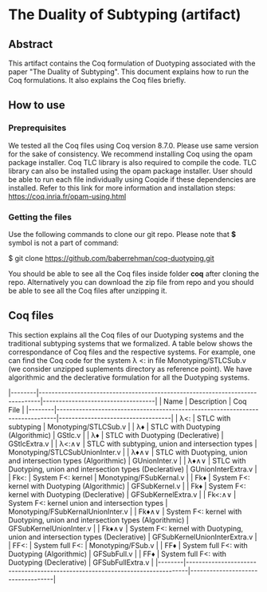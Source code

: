 # The Duality of Subtyping (artifact)

Abstract
--------
This artifact contains the Coq formulation of Duotyping associated with the paper "The Duality of
Subtyping". This document explains how to run the Coq formulations. It also explains the Coq
files briefly.


How to use
----------

### Preprequisites
We tested all the Coq files using Coq version 8.7.0. Please use same version for the sake
of consistency. We recommend installing Coq using the opam package installer. Coq TLC
library is also required to compile the code. TLC library can also be installed using the
opam package installer. User should be able to run each file individually using Coqide if
these dependencies are installed. Refer to this link for more information and installation
steps: https://coq.inria.fr/opam-using.html

### Getting the files
Use the following commands to clone our git repo. Please note that **$** symbol is not a part of command:

$ git clone https://github.com/baberrehman/coq-duotyping.git

You should be able to see all the Coq files inside folder **coq** after cloning the repo. Alternatively you can
download the zip file from repo and you should be able to see all the Coq files after unzipping
it.


Coq files
---------
This section explains all the Coq files of our Duotyping systems and the traditional subtyping
systems that we formalized. A table below shows the correspondance of Coq files and
the respective systems. For example, one can find the Coq code for the system λ <: in file
Monotyping/STLCSub.v (we consider unzipped suplements directory as reference point).
We have algorithmic and the declerative formulation for all the Duotyping systems.

|--------|------------------------------------------------------------------------------|-----------------------------------|
| Name   | Description                                                                  | Coq File                          |
|--------|------------------------------------------------------------------------------|-----------------------------------|
| λ<:    | STLC with subtyping                                                          | Monotyping/STLCSub.v              |
| λ♦     | STLC with Duotyping (Algorithmic)                                            | GStlc.v                           |
| λ♦     | STLC with Duotyping (Declerative)                                            | GStlcExtra.v                      |
| λ<:∧∨  | STLC with subtyping, union and intersection types                            | Monotyping/STLCSubUnionInter.v    |
| λ♦∧∨   | STLC with Duotyping, union and intersection types (Algorithmic)              | GUnionInter.v                     |
| λ♦∧∨   | STLC with Duotyping, union and intersection types (Declerative)              | GUnionInterExtra.v                |
| Fk<:   | System F<: kernel                                                            | Monotyping/FSubKernal.v           |
| Fk♦    | System F<: kernel with Duotyping (Algorithmic)                               | GFSubKernel.v                     |
| Fk♦    | System F<: kernel with Duotyping (Declerative)                               | GFSubKernelExtra.v                |
| Fk<:∧∨ | System F<: kernel union and intersection types                               | Monotyping/FSubKernalUnionInter.v |
| Fk♦∧∨  | System F<: kernel with Duotyping, union and intersection types (Algorithmic) | GFSubKernelUnionInter.v           |
| Fk♦∧∨  | System F<: kernel with Duotyping, union and intersection types (Declerative) | GFSubKernelUnionInterExtra.v      |
| FF<:   | System full F<:                                                              | Monotyping/FSub.v                 |
| FF♦    | System full F<: with Duotyping (Algorithmic)                                 | GFSubFull.v                       |
| FF♦    | System full F<: with Duotyping (Declerative)                                 | GFSubFullExtra.v                  |
|--------|------------------------------------------------------------------------------|-----------------------------------|